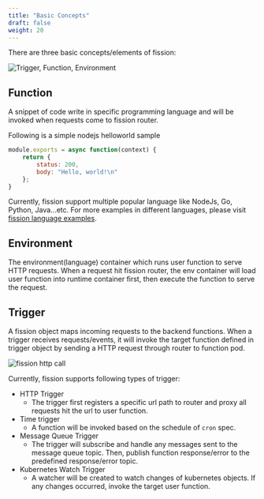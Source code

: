 ```yaml
---
title: "Basic Concepts"
draft: false
weight: 20
---
```


There are three basic concepts/elements of fission:

![Trigger, Function, Environment](../images/trigger-function-environment.svg)

## Function

A snippet of code write in specific programming language and will be invoked when requests come to fission router.

Following is a simple nodejs helloworld sample

```js
module.exports = async function(context) {
    return {
        status: 200,
        body: "Hello, world!\n"
    };
}
```

Currently, fission support multiple popular language like NodeJs, Go, Python, Java...etc. For more examples in different languages, please visit [fission language examples](https://github.com/fission/fission/tree/master/examples).

## Environment

The environment(language) container which runs user function to serve HTTP requests. When a request hit fission router, the env container will load user function into runtime container first, then execute the function to serve the request. 

## Trigger

A fission object maps incoming requests to the backend functions. When a trigger receives requests/events, 
it will invoke the target function defined in trigger object by sending a HTTP request through router to function pod. 

![fission http call](../images/fission-http-call.svg)

Currently, fission supports following types of trigger:

* HTTP Trigger
    * The trigger first registers a specific url path to router and proxy all requests hit the url to user function.
* Time trigger
    * A function will be invoked based on the schedule of `cron` spec.
* Message Queue Trigger
    * The trigger will subscribe and handle any messages sent to the message queue topic. Then, publish function response/error to the predefined response/error topic.
* Kubernetes Watch Trigger
    * A watcher will be created to watch changes of kubernetes objects. If any changes occurred, invoke the target user function.
